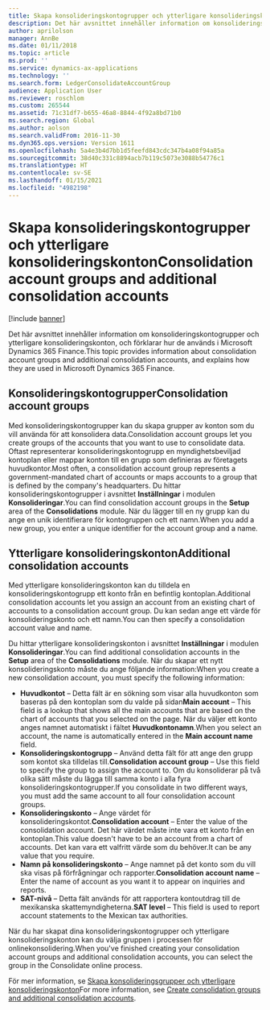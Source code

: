 ```yaml
---
title: Skapa konsolideringskontogrupper och ytterligare konsolideringskonton
description: Det här avsnittet innehåller information om konsolideringskontogrupper och ytterligare konsolideringskonton, och förklarar hur de används i Microsoft Dynamics 365 Finance.
author: aprilolson
manager: AnnBe
ms.date: 01/11/2018
ms.topic: article
ms.prod: ''
ms.service: dynamics-ax-applications
ms.technology: ''
ms.search.form: LedgerConsolidateAccountGroup
audience: Application User
ms.reviewer: roschlom
ms.custom: 265544
ms.assetid: 71c31df7-b655-46a8-8844-4f92a8bd71b0
ms.search.region: Global
ms.author: aolson
ms.search.validFrom: 2016-11-30
ms.dyn365.ops.version: Version 1611
ms.openlocfilehash: 5a4e3b4d7bb1d5feefd843cdc347b4a08f94a85a
ms.sourcegitcommit: 38d40c331c8894acb7b119c5073e3088b54776c1
ms.translationtype: HT
ms.contentlocale: sv-SE
ms.lasthandoff: 01/15/2021
ms.locfileid: "4982198"
---
```

# <a name="consolidation-account-groups-and-additional-consolidation-accounts"></a><span data-ttu-id="809b7-103">Skapa konsolideringskontogrupper och ytterligare konsolideringskonton</span><span class="sxs-lookup"><span data-stu-id="809b7-103">Consolidation account groups and additional consolidation accounts</span></span>

[!include [banner](../includes/banner.md)]

<span data-ttu-id="809b7-104">Det här avsnittet innehåller information om konsolideringskontogrupper och ytterligare konsolideringskonton, och förklarar hur de används i Microsoft Dynamics 365 Finance.</span><span class="sxs-lookup"><span data-stu-id="809b7-104">This topic provides information about consolidation account groups and additional consolidation accounts, and explains how they are used in Microsoft Dynamics 365 Finance.</span></span>

<a name="consolidation-account-groups"></a><span data-ttu-id="809b7-105">Konsolideringskontogrupper</span><span class="sxs-lookup"><span data-stu-id="809b7-105">Consolidation account groups</span></span>
----------------------------

<span data-ttu-id="809b7-106">Med konsolideringskontogrupper kan du skapa grupper av konton som du vill använda för att konsolidera data.</span><span class="sxs-lookup"><span data-stu-id="809b7-106">Consolidation account groups let you create groups of the accounts that you want to use to consolidate data.</span></span> <span data-ttu-id="809b7-107">Oftast representerar konsolideringskontogrupp en myndighetsbeviljad kontoplan eller mappar konton till en grupp som definieras av företagets huvudkontor.</span><span class="sxs-lookup"><span data-stu-id="809b7-107">Most often, a consolidation account group represents a government-mandated chart of accounts or maps accounts to a group that is defined by the company's headquarters.</span></span> <span data-ttu-id="809b7-108">Du hittar konsolideringskontogrupper i avsnittet **Inställningar** i modulen **Konsolideringar**.</span><span class="sxs-lookup"><span data-stu-id="809b7-108">You can find consolidation account groups in the **Setup** area of the **Consolidations** module.</span></span> <span data-ttu-id="809b7-109">När du lägger till en ny grupp kan du ange en unik identifierare för kontogruppen och ett namn.</span><span class="sxs-lookup"><span data-stu-id="809b7-109">When you add a new group, you enter a unique identifier for the account group and a name.</span></span>

## <a name="additional-consolidation-accounts"></a><span data-ttu-id="809b7-110">Ytterligare konsolideringskonton</span><span class="sxs-lookup"><span data-stu-id="809b7-110">Additional consolidation accounts</span></span>
<span data-ttu-id="809b7-111">Med ytterligare konsolideringskonton kan du tilldela en konsolideringskontogrupp ett konto från en befintlig kontoplan.</span><span class="sxs-lookup"><span data-stu-id="809b7-111">Additional consolidation accounts let you assign an account from an existing chart of accounts to a consolidation account group.</span></span> <span data-ttu-id="809b7-112">Du kan sedan ange ett värde för konsolideringskonto och ett namn.</span><span class="sxs-lookup"><span data-stu-id="809b7-112">You can then specify a consolidation account value and name.</span></span> 

<span data-ttu-id="809b7-113">Du hittar ytterligare konsolideringskonton i avsnittet **Inställningar** i modulen **Konsolideringar**.</span><span class="sxs-lookup"><span data-stu-id="809b7-113">You can find additional consolidation accounts in the **Setup** area of the **Consolidations** module.</span></span> <span data-ttu-id="809b7-114">När du skapar ett nytt konsolideringskonto måste du ange följande information:</span><span class="sxs-lookup"><span data-stu-id="809b7-114">When you create a new consolidation account, you must specify the following information:</span></span>

-   <span data-ttu-id="809b7-115">**Huvudkontot** – Detta fält är en sökning som visar alla huvudkonton som baseras på den kontoplan som du valde på sidan</span><span class="sxs-lookup"><span data-stu-id="809b7-115">**Main account** – This field is a lookup that shows all the main accounts that are based on the chart of accounts that you selected on the page.</span></span> <span data-ttu-id="809b7-116">När du väljer ett konto anges namnet automatiskt i fältet **Huvudkontonamn**.</span><span class="sxs-lookup"><span data-stu-id="809b7-116">When you select an account, the name is automatically entered in the **Main account name** field.</span></span>
-   <span data-ttu-id="809b7-117">**Konsolideringskontogrupp** – Använd detta fält för att ange den grupp som kontot ska tilldelas till.</span><span class="sxs-lookup"><span data-stu-id="809b7-117">**Consolidation account group** – Use this field to specify the group to assign the account to.</span></span> <span data-ttu-id="809b7-118">Om du konsoliderar på två olika sätt måste du lägga till samma konto i alla fyra konsolideringskontogrupper.</span><span class="sxs-lookup"><span data-stu-id="809b7-118">If you consolidate in two different ways, you must add the same account to all four consolidation account groups.</span></span>
-   <span data-ttu-id="809b7-119">**Konsolideringskonto** – Ange värdet för konsolideringskontot.</span><span class="sxs-lookup"><span data-stu-id="809b7-119">**Consolidation account** – Enter the value of the consolidation account.</span></span> <span data-ttu-id="809b7-120">Det här värdet måste inte vara ett konto från en kontoplan.</span><span class="sxs-lookup"><span data-stu-id="809b7-120">This value doesn't have to be an account from a chart of accounts.</span></span> <span data-ttu-id="809b7-121">Det kan vara ett valfritt värde som du behöver.</span><span class="sxs-lookup"><span data-stu-id="809b7-121">It can be any value that you require.</span></span>
-   <span data-ttu-id="809b7-122">**Namn på konsolideringskonto** – Ange namnet på det konto som du vill ska visas på förfrågningar och rapporter.</span><span class="sxs-lookup"><span data-stu-id="809b7-122">**Consolidation account name** – Enter the name of account as you want it to appear on inquiries and reports.</span></span>
-   <span data-ttu-id="809b7-123">**SAT-nivå** – Detta fält används för att rapportera kontoutdrag till de mexikanska skattemyndigheterna.</span><span class="sxs-lookup"><span data-stu-id="809b7-123">**SAT level** – This field is used to report account statements to the Mexican tax authorities.</span></span> 

<span data-ttu-id="809b7-124">När du har skapat dina konsolideringskontogrupper och ytterligare konsolideringskonton kan du välja gruppen i processen för onlinekonsolidering.</span><span class="sxs-lookup"><span data-stu-id="809b7-124">When you've finished creating your consolidation account groups and additional consolidation accounts, you can select the group in the Consolidate online process.</span></span>


<span data-ttu-id="809b7-125">För mer information, se [Skapa konsolideringsgrupper och ytterligare konsolideringskonton](../general-ledger/tasks/create-consolidation-groups.md)</span><span class="sxs-lookup"><span data-stu-id="809b7-125">For more information, see [Create consolidation groups and additional consolidation accounts](../general-ledger/tasks/create-consolidation-groups.md).</span></span> 



